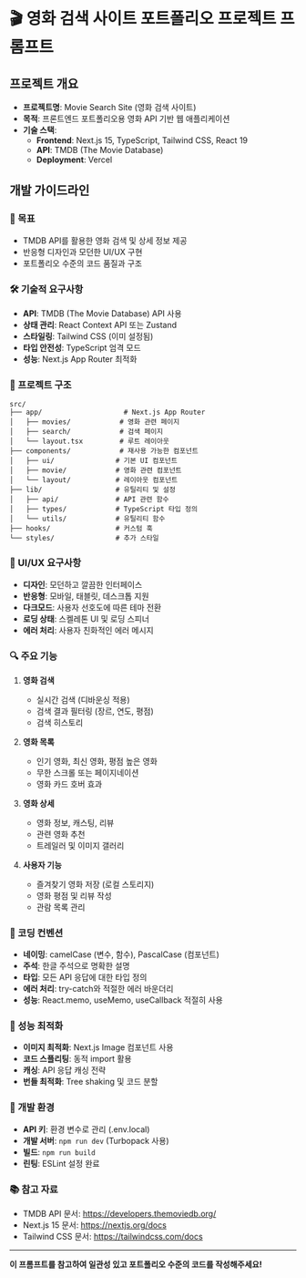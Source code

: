 # 🎬 영화 검색 사이트 포트폴리오 프로젝트 프롬프트

## 프로젝트 개요

- **프로젝트명**: Movie Search Site (영화 검색 사이트)
- **목적**: 프론트엔드 포트폴리오용 영화 API 기반 웹 애플리케이션
- **기술 스택**:
  - **Frontend**: Next.js 15, TypeScript, Tailwind CSS, React 19
  - **API**: TMDB (The Movie Database)
  - **Deployment**: Vercel

## 개발 가이드라인

### 🎯 목표

- TMDB API를 활용한 영화 검색 및 상세 정보 제공
- 반응형 디자인과 모던한 UI/UX 구현
- 포트폴리오 수준의 코드 품질과 구조

### 🛠 기술적 요구사항

- **API**: TMDB (The Movie Database) API 사용
- **상태 관리**: React Context API 또는 Zustand
- **스타일링**: Tailwind CSS (이미 설정됨)
- **타입 안전성**: TypeScript 엄격 모드
- **성능**: Next.js App Router 최적화

### 📁 프로젝트 구조

```
src/
├── app/                    # Next.js App Router
│   ├── movies/            # 영화 관련 페이지
│   ├── search/            # 검색 페이지
│   └── layout.tsx         # 루트 레이아웃
├── components/            # 재사용 가능한 컴포넌트
│   ├── ui/               # 기본 UI 컴포넌트
│   ├── movie/            # 영화 관련 컴포넌트
│   └── layout/           # 레이아웃 컴포넌트
├── lib/                  # 유틸리티 및 설정
│   ├── api/              # API 관련 함수
│   ├── types/            # TypeScript 타입 정의
│   └── utils/            # 유틸리티 함수
├── hooks/                # 커스텀 훅
└── styles/               # 추가 스타일
```

### 🎨 UI/UX 요구사항

- **디자인**: 모던하고 깔끔한 인터페이스
- **반응형**: 모바일, 태블릿, 데스크톱 지원
- **다크모드**: 사용자 선호도에 따른 테마 전환
- **로딩 상태**: 스켈레톤 UI 및 로딩 스피너
- **에러 처리**: 사용자 친화적인 에러 메시지

### 🔍 주요 기능

1. **영화 검색**

   - 실시간 검색 (디바운싱 적용)
   - 검색 결과 필터링 (장르, 연도, 평점)
   - 검색 히스토리

2. **영화 목록**

   - 인기 영화, 최신 영화, 평점 높은 영화
   - 무한 스크롤 또는 페이지네이션
   - 영화 카드 호버 효과

3. **영화 상세**

   - 영화 정보, 캐스팅, 리뷰
   - 관련 영화 추천
   - 트레일러 및 이미지 갤러리

4. **사용자 기능**
   - 즐겨찾기 영화 저장 (로컬 스토리지)
   - 영화 평점 및 리뷰 작성
   - 관람 목록 관리

### 📝 코딩 컨벤션

- **네이밍**: camelCase (변수, 함수), PascalCase (컴포넌트)
- **주석**: 한글 주석으로 명확한 설명
- **타입**: 모든 API 응답에 대한 타입 정의
- **에러 처리**: try-catch와 적절한 에러 바운더리
- **성능**: React.memo, useMemo, useCallback 적절히 사용

### 🚀 성능 최적화

- **이미지 최적화**: Next.js Image 컴포넌트 사용
- **코드 스플리팅**: 동적 import 활용
- **캐싱**: API 응답 캐싱 전략
- **번들 최적화**: Tree shaking 및 코드 분할

### 🔧 개발 환경

- **API 키**: 환경 변수로 관리 (.env.local)
- **개발 서버**: `npm run dev` (Turbopack 사용)
- **빌드**: `npm run build`
- **린팅**: ESLint 설정 완료

### 📚 참고 자료

- TMDB API 문서: https://developers.themoviedb.org/
- Next.js 15 문서: https://nextjs.org/docs
- Tailwind CSS 문서: https://tailwindcss.com/docs

---

**이 프롬프트를 참고하여 일관성 있고 포트폴리오 수준의 코드를 작성해주세요!**
